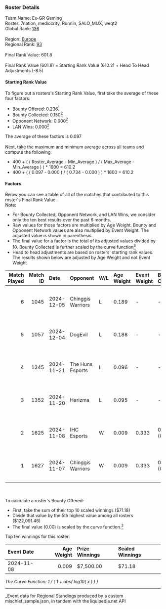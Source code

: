 ### Roster Details<br />
Team Name: Ex-GR Gaming<br />
Roster: 7nation, mediocrity, Runnin, SALO_MUX, weqt2<br />
Global Rank: [136](../../standings_global_2025_05_05.md)<br />
<br />
Region: [Europe]( ../../standings_europe_2025_05_05.md)<br />
Regional Rank: [93]( ../../standings_europe_2025_05_05.md)<br />
<br />
Final Rank Value:  601.8<br />
<br />
Final Rank Value (601.8) = Starting Rank Value (610.2) + Head To Head Adjustments (-8.5)<br />

#### Starting Rank Value<br />
To figure out a rosters's Starting Rank Value, first take the average of these four factors:<br />
- Bounty Offered: 0.236[<sup>1</sup>](#table2)
- Bounty Collected: 0.150[<sup>2</sup>](#table1)
- Opponent Network: 0.000[<sup>2</sup>](#table1)
- LAN Wins: 0.000[<sup>2</sup>](#table1)

The average of these factors is 0.097<br />
<br />
Next, take the maximum and minimum average across all teams and compute the following:<br />
- 400 + ( ( Roster_Average - Min_Average ) / ( Max_Average - Min_Average ) ) * 1600 = 610.2
- 400 + ( ( 0.097 - 0.000 ) / ( 0.734 - 0.000 ) ) * 1600 = 610.2


#### Factors<br />
Below you can see a table of all of the matches that contributed to this roster's Final Rank Value.<br />
Note:<br />

- For Bounty Collected, Opponent Network, and LAN Wins, we consider only the ten best results over the past 6 months.
- Raw values for those factors are multiplied by Age Weight. Bounty and Opponent Network values are also multiplied by Event Weight. The adjusted value is shown in parenthesis.
- The final value for a factor is the total of its adjusted values divided by 10. Bounty Collected is further scaled by the curve function[<sup>3</sup>](#curveFunction)
- Head to head adjustments are based on rosters' starting rank values. The results shown below are adjusted by Age Weight and not Event Weight
<span id="table1"></span><br />


| Match Played | Match ID | Date       | Opponent          | W/L | Age Weight | Event Weight | Bounty Collected | Opponent Network | LAN Wins  | H2H Adj. | Roster                                           |
| -: | -: | :- | :- | :- | :- | :- | :- | :- | :- | -: | :- |
|            6 |     1045 | 2024-12-05 | Chinggis Warriors | L   | 0.189      | -            | -                | -                | -         |    -2.26 | 7nation, mediocrity, Runnin, SALO_MUX, weqt2     |
|            5 |     1057 | 2024-12-04 | DogEvil           | L   | 0.188      | -            | -                | -                | -         |    -3.90 | 7nation, mediocrity, Runnin, SALO_MUX, weqt2     |
|            4 |     1345 | 2024-11-21 | The Huns Esports  | L   | 0.096      | -            | -                | -                | -         |    -0.73 | mediocrity, Runnin, SALO_MUX, Sange, weqt2       |
|            3 |     1352 | 2024-11-20 | Harizma           | L   | 0.095      | -            | -                | -                | -         |    -1.90 | dukefissura, mediocrity, Runnin, SALO_MUX, weqt2 |
|            2 |     1625 | 2024-11-08 | IHC Esports       | W   | 0.009      | 0.333        | 0.000 (0.000)    | 0.001 (0.000)    | 0 (0.000) |     0.14 | 7nation, mediocrity, Runnin, SALO_MUX, weqt2     |
|            1 |     1627 | 2024-11-07 | Chinggis Warriors | W   | 0.009      | 0.333        | 0.007 (0.000)    | 0.499 (0.001)    | 0 (0.000) |     0.17 | 7nation, mediocrity, Runnin, SALO_MUX, weqt2     |

<br />
<span id="table2"></span><br />
To calculate a roster's Bounty Offered:<br />

- First, take the sum of their top 10 scaled winnings ($71.18)
- Divide that value by the 5th highest value among all rosters ($122,091.46)
- The final value (0.00) is scaled by the curve function.[<sup>3</sup>](#curveFunction)

Top ten winnings for this roster:<br />

| Event Date | Age Weight | Prize Winnings | Scaled Winnings |
| :- | -: | :- | :- |
| 2024-11-08 |      0.009 | $7,500.00      | $71.18          |


<span id="curveFunction"></span>_The Curve Function: 1 / ( 1 + abs( log10( x ) ) )_<br />

---
_Event data for Regional Standings produced by a custom mischief_sample.json, in tandem with the liquipedia.net API<br />
